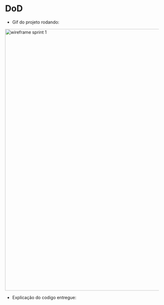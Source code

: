 # DoD

- Gif do projeto rodando:

<img src="" alt="wireframe sprint 1" width="855" >

- Explicação do codigo entregue:


